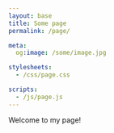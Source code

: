 ```yaml
---
layout: base
title: Some page
permalink: /page/

meta:
  og:image: /some/image.jpg

stylesheets:
  - /css/page.css

scripts:
  - /js/page.js
---
```


Welcome to my page!
